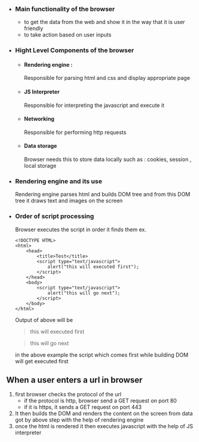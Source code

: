 - ### Main functionality of the browser 

  - to get the data from the web and show it in the way that it is user friendly
  - to take action based on user inputs


- ### Hight Level Components of the browser

  - #### Rendering engine :
    Responsible for parsing html and css and display appropriate page
  - #### JS Interpreter
    Responsible for interpreting the javascript and execute it
    
  - #### Networking 
    Responsible for performing http requests

  - #### Data storage
    Browser needs this to store data locally such as : cookies, session , local storage

- ### Rendering engine and its use
    Rendering engine parses html and builds DOM tree and from this DOM tree it draws text and images on the screen

- ### Order of script processing
    Browser executes the script in order it finds them
    ex.
    ```
    <!DOCTYPE HTML>
    <html>
        <head>
            <title>Test</title>
            <script type="text/javascript">
                alert("this will executed first");
            </script>
        </head>
        <body>
            <script type="text/javascript">
                alert("this will go next");
            </script>
        </body>
    </html>
    ```
    Output of above will be
    > this will executed first

    > this will go next

    in the above example the script which comes first while building DOM will get executed first

## When a user enters a url in browser
1. first browser checks the protocol of the url
    - if the protocol is http, browser send a GET request on port 80
    - if it is https, it sends a GET request on port 443
2. It then builds the DOM and renders the content on the screen from data got by above step with the help of rendering engine
3. once the html is rendered it then executes javascript with the help of JS interpreter

